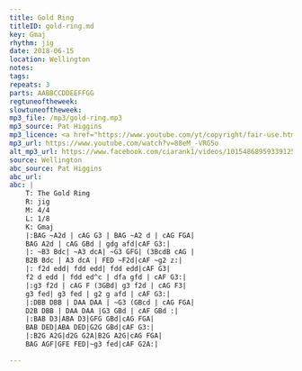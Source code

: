 ```yaml
---
title: Gold Ring
titleID: gold-ring.md
key: Gmaj
rhythm: jig
date: 2018-06-15
location: Wellington
notes:
tags:
repeats: 3
parts: AABBCCDDEEFFGG
regtuneoftheweek:
slowtuneoftheweek:
mp3_file: /mp3/gold-ring.mp3
mp3_source: Pat Higgins
mp3_licence: <a href="https://www.youtube.com/yt/copyright/fair-use.html">YouTube Fair Use</a>
mp3_url: https://www.youtube.com/watch?v=88eM_-VRG5o
alt_mp3_url: https://www.facebook.com/ciarank1/videos/10154868959339125/
source: Wellington
abc_source: Pat Higgins
abc_url:
abc: |
    T: The Gold Ring
    R: jig
    M: 4/4
    L: 1/8
    K: Gmaj
    |:BAG ~A2d | cAG G3 | BAG ~A2 d | cAG FGA|
    BAG A2d | cAG GBd | gdg afd|cAF G3:|
    |: ~B3 Bdc| ~A3 dcA| ~G3 GFG| (3BcdB cAG |
    B2B Bdc | A3 dcA | FED ~F2d|cAF ~g2 z:|
    |: f2d edd| fdd edd| fdd edd|cAF G3|
    f2 d edd | fdd ed^c | dfa gfd | cAF G3:|
    |:g3 f2d | cAG F (3GBd| g3 f2d | cAG F3|
    g3 fed| g3 fed | g2 g afd | cAF G3:|
    |:DBB DBB | DAA DAA | ~G3 (GBcd | cAG FGA|
    D2B DBB | DAA DAA |G3 GBd | cAF GBd :|
    |:BAB D3|ABA D3|GFG GBd|cAG FGA|
    BAB DED|ABA DED|G2G GBd|cAF G3:|
    |:B2G A2G|d2G G2A|B2G A2G|cAG FGA|
    BAG AGF|GFE FED|~g3 fed|cAF G2A:|

---
```

